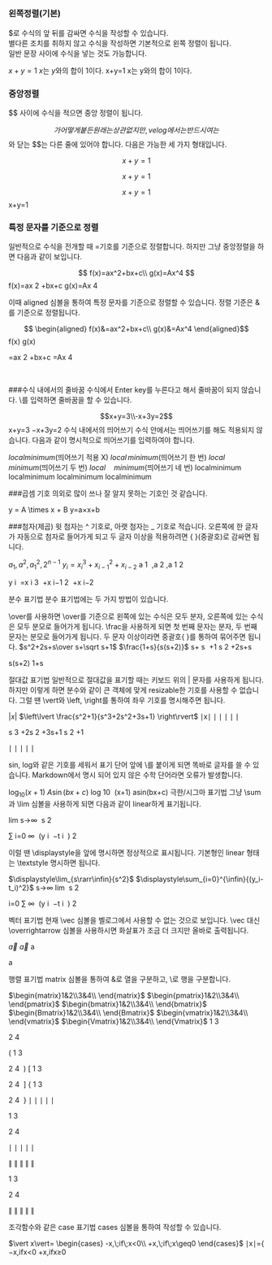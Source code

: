 ## 
### 왼쪽정렬(기본)
$로 수식의 앞 뒤를 감싸면 수식을 작성할 수 있습니다.  
별다른 조치를 취하지 않고 수식을 작성하면 기본적으로 왼쪽 정렬이 됩니다.  
일반 문장 사이에 수식을 넣는 것도 가능합니다.  

$x+y=1$
$x$는 $y$와의 합이 $1$이다.
x+y=1
x는 y와의 합이 1이다.

### 중앙정렬
$$ 사이에 수식을 적으면 중앙 정렬이 됩니다.

$$가 어떻게 붙든 원래는 상관없지만, velog에서는 반드시 
여는 $$
와 닫는 $$는 다른 줄에 있어야 합니다.
다음은 가능한 세 가지 형태입니다.

$$
x+y=1$$

$$x+y=1
$$

$$
x+y=1
$$
x+y=1

### 특정 문자를 기준으로 정렬  
일반적으로 수식을 전개할 때 =기호를 기준으로 정렬합니다.
하지만 그냥 중앙정렬을 하면 다음과 같이 보입니다.  

$$
f(x)=ax^2+bx+c\\
g(x)=Ax^4
$$
f(x)=ax 
2
 +bx+c
g(x)=Ax 
4
 
이때 aligned 심볼을 통하여 특정 문자를 기준으로 정렬할 수 있습니다.
정렬 기준은 &를 기준으로 정렬됩니다.

$$
\begin{aligned}
f(x)&=ax^2+bx+c\\
g(x)&=Ax^4
\end{aligned}$$
f(x)
g(x)
​
  
=ax 
2
 +bx+c
=Ax 
4
 
​
 
###수식 내에서의 줄바꿈
수식에서 Enter key를 누른다고 해서 줄바꿈이 되지 않습니다. \\를 입력하면 줄바꿈을 할 수 있습니다.

$$x+y=3\\-x+3y=2$$
x+y=3
−x+3y=2
수식 내에서의 띄어쓰기
수식 안에서는 띄어쓰기를 해도 적용되지 않습니다. 다음과 같이 명시적으로 띄어쓰기를 입력하여야 합니다.

$local minimum$(띄어쓰기 적용 X)
$local\,minimum$(띄어쓰기 한 번)
$local\;minimum$(띄어쓰기 두 번)
$local\quad minimum$(띄어쓰기 네 번)
localminimum
localminimum
localminimum
localminimum

###곱셈 기호
의외로 많이 쓰나 잘 알지 못하는 기호인 것 같습니다.

y = A \times x + B
y=a×x+b

###첨자(제곱)
윗 첨자는 ^ 기호로, 아랫 첨자는 _ 기호로 적습니다.
오른쪽에 한 글자가 자동으로 첨자로 들어가게 되고 두 글자 이상을 적용하려면 { }(중괄호)로 감싸면 됩니다.

$a_1, a^2, a_1^2, 2^{n-1}$
$y_i=x_i^3+x_{i-1}^2+x_{i-2}$
a 
1
​
 ,a 
2
 ,a 
1
2
​
 
y 
i
​
 =x 
i
3
​
 +x 
i−1
2
​
 +x 
i−2
​
 
분수 표기법
분수 표기법에는 두 가지 방법이 있습니다.

\over를 사용하면 \over를 기준으로 왼쪽에 있는 수식은 모두 분자, 오른쪽에 있는 수식은 모두 분모로 들어가게 됩니다.
\frac을 사용하게 되면 첫 번째 문자는 분자, 두 번째 문자는 분모로 들어가게 됩니다. 두 문자 이상이라면 중괄호{ }를 통하여 묶어주면 됩니다.
$s^2+2s+s\over s+\sqrt s+1$
$\frac{1+s}{s(s+2)}$
s+ 
s
​
 +1
s 
2
 +2s+s
​
 

s(s+2)
1+s
​
 
절대값 표기법
일반적으로 절대값을 표기할 때는 키보드 위의 | 문자를 사용하게 됩니다.
하지만 이렇게 하면 분수와 같이 큰 객체에 맞게 resizable한 기호를 사용할 수 없습니다.
그럴 땐 \vert와 \left, \right를 통하여 좌우 기호를 명시해주면 됩니다.

$\vert x \vert$
$\left\lvert \frac{s^2+1}{s^3+2s^2+3s+1} \right\rvert$
∣x∣
∣
∣
∣
∣
∣
​
  
s 
3
 +2s 
2
 +3s+1
s 
2
 +1
​
  
∣
∣
∣
∣
∣
​
 
sin, log와 같은 기호를 세워서 표기
단어 앞에 \를 붙이게 되면 똑바로 글자를 쓸 수 있습니다.
Markdown에서 명시 되어 있지 않은 수학 단어라면 오류가 발생합니다.

$\log_{10}{(x+1)}$
$A\sin(bx+c)$
log 
10
​
 (x+1)
asin(bx+c)
극한/시그마 표기법
그냥 \sum과 \lim 심볼을 사용하게 되면 다음과 같이 linear하게 표기됩니다.

lim 
s→∞
​
 s 
2
 

∑ 
i=0
∞
​
 (y 
i
​
 −t 
i
​
 ) 
2
 

이럴 땐 \displaystyle을 앞에 명시하면 정상적으로 표시됩니다. 기본형인 linear 형태는 \textstyle 명시하면 됩니다.

$\displaystyle\lim_{s\rarr\infin}{s^2}$
$\displaystyle\sum_{i=0}^{\infin}{(y_i-t_i)^2}$
s→∞
lim
​
 s 
2
 

i=0
∑
∞
​
 (y 
i
​
 −t 
i
​
 ) 
2
 

벡터 표기법
현재 \vec 심볼을 벨로그에서 사용할 수 없는 것으로 보입니다.
\vec 대신 \overrightarrow 심볼을 사용하시면 화살표가 조금 더 크지만 올바로 출력됩니다.

$\vec{a}$
$\overrightarrow{a}$
a
 
a
 

행렬 표기법
matrix 심볼을 통하여
&로 열을 구분하고, \\로 행을 구분합니다.

$\begin{matrix}1&2\\3&4\\ \end{matrix}$
$\begin{pmatrix}1&2\\3&4\\ \end{pmatrix}$
$\begin{bmatrix}1&2\\3&4\\ \end{bmatrix}$
$\begin{Bmatrix}1&2\\3&4\\ \end{Bmatrix}$
$\begin{vmatrix}1&2\\3&4\\ \end{vmatrix}$
$\begin{Vmatrix}1&2\\3&4\\ \end{Vmatrix}$
1
3
​
  
2
4
​
 
( 
1
3
​
  
2
4
​
 )
[ 
1
3
​
  
2
4
​
 ]
{ 
1
3
​
  
2
4
​
 }
∣
∣
∣
∣
∣
​
  
1
3
​
  
2
4
​
  
∣
∣
∣
∣
∣
​
 
∥
∥
∥
∥
∥
​
  
1
3
​
  
2
4
​
  
∥
∥
∥
∥
∥
​
 
조각함수와 같은 case 표기법
cases 심볼을 통하여 작성할 수 있습니다.

$\vert x\vert=
\begin{cases}
-x,\;if\;x<0\\
+x,\;if\;x\geq0
\end{cases}$
∣x∣={ 
−x,ifx<0
+x,ifx≥0
​
 
